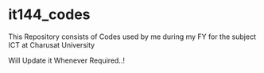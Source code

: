 # it144_codes
This Repository consists of Codes used by me during my FY for the subject ICT at Charusat University

Will Update it Whenever Required..!
